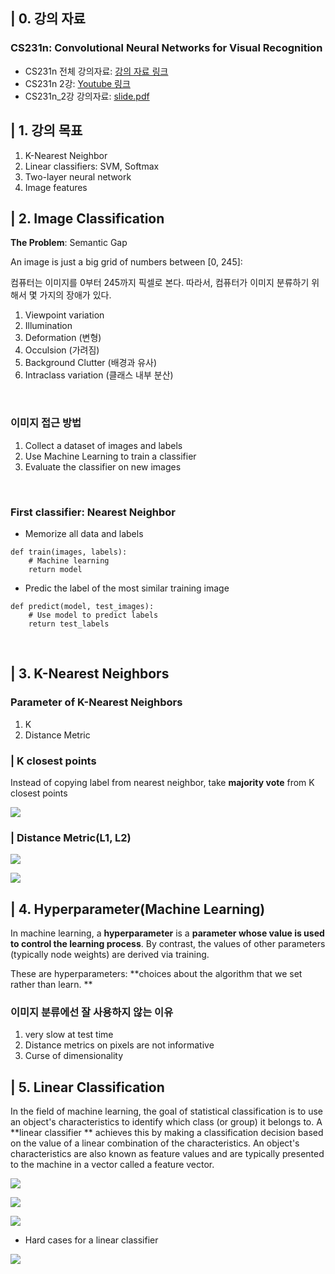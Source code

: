 ## | 0. 강의 자료
### CS231n: Convolutional Neural Networks for Visual Recognition

* CS231n 전체 강의자료: [강의 자료 링크](http://cs231n.stanford.edu/2016/syllabus)
* CS231n 2강: [Youtube 링크](https://youtu.be/OoUX-nOEjG0)
* CS231n_2강 강의자료: [slide.pdf](http://cs231n.stanford.edu/slides/2017/cs231n_2017_lecture2.pdf)


## | 1. 강의 목표

1. K-Nearest Neighbor
2. Linear classifiers: SVM, Softmax
3. Two-layer neural network
4. Image features


## | 2. Image Classification

**The Problem**: Semantic Gap

An image is just a big grid of numbers between [0, 245]:

컴퓨터는 이미지를 0부터 245까지 픽셀로 본다. 따라서, 컴퓨터가 이미지 분류하기 위해서 몇 가지의 장애가 있다.

1. Viewpoint variation
2. Illumination
3. Deformation (변형)
4. Occulsion (가려짐)
5. Background Clutter (배경과 유사)
6. Intraclass variation (클래스 내부 분산)

<br>

### 이미지 접근 방법

1. Collect a dataset of images and labels
2. Use Machine Learning to train a classifier
3. Evaluate the classifier on new images

<br>

### First classifier: Nearest Neighbor

* Memorize all data and labels
```
def train(images, labels):
	# Machine learning
    return model
```

* Predic the label of the most similar training image
```
def predict(model, test_images):
	# Use model to predict labels
    return test_labels
```

<br>


## | 3. K-Nearest Neighbors

### Parameter of K-Nearest Neighbors

1. K
2. Distance Metric


### | K closest points

Instead of copying label from nearest neighbor, take **majority vote** from K closest points

![](https://images.velog.io/images/cha-suyeon/post/9eaede40-0fef-4718-abba-198160e0e3e9/image.png)



### | Distance Metric(L1, L2)


![](https://images.velog.io/images/cha-suyeon/post/5d799b42-ff9b-4d2d-9680-bc6a59d29a81/image.png)

![](https://images.velog.io/images/cha-suyeon/post/decb8802-bad5-4fba-937e-38476ef02dcf/image.png)


## | 4. Hyperparameter(Machine Learning)

In machine learning, a **hyperparameter** is a **parameter whose value is used to control the learning process**. By contrast, the values of other parameters (typically node weights) are derived via training.

These are hyperparameters: **choices about the algorithm that we set rather than learn.
**


### 이미지 분류에선 잘 사용하지 않는 이유

1. very slow at test time
2. Distance metrics on pixels are not informative
3. Curse of dimensionality


## | 5. Linear Classification

In the field of machine learning, the goal of statistical classification is to use an object's characteristics to identify which class (or group) it belongs to. A **linear classifier ** achieves this by making a classification decision based on the value of a linear combination of the characteristics. An object's characteristics are also known as feature values and are typically presented to the machine in a vector called a feature vector.

![](https://images.velog.io/images/cha-suyeon/post/20c538e4-946a-4b45-a59e-999de5e0f687/image.png)

![](https://images.velog.io/images/cha-suyeon/post/49a6ea6f-4784-4e89-b025-ce8f9ed1d98e/image.png)

![](https://images.velog.io/images/cha-suyeon/post/f91a13d1-f978-40a9-b52f-10ddf144ddfd/image.png)

* Hard cases for a linear classifier

![](https://images.velog.io/images/cha-suyeon/post/f41049a2-0dac-4de5-8f2c-e50acb964316/image.png)


